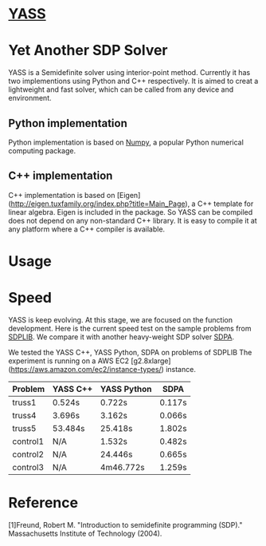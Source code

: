 # [YASS](http://lxc-xx.github.io/YASS/)
# Yet Another SDP Solver
YASS is a Semidefinite solver using interior-point method. Currently it has two implementions using Python and C++ respectively. It is aimed to creat a lightweight and fast solver, which can be called from any device and environment.

## Python implementation
Python implementation is based on [Numpy](http://www.numpy.org), a popular Python numerical computing package. 

## C++ implementation
C++ implementation is based on [Eigen] (http://eigen.tuxfamily.org/index.php?title=Main_Page), a C++ template for linear algebra. Eigen is included in the package. So YASS can be compiled does not depend on any non-standard C++ library. It is easy to compile it at any platform where a C++ compiler is available.
# Usage

# Speed
YASS is keep evolving. At this stage, we are focused on the function development. Here is the current speed test on the sample problems from [SDPLIB](http://euler.nmt.edu/~brian/sdplib/sdplib.html). We compare it with another heavy-weight SDP solver [SDPA](http://sdpa.sourceforge.net).

We tested the YASS C++, YASS Python, SDPA on problems of SDPLIB The experiment is running on a AWS EC2 [g2.8xlarge] (https://aws.amazon.com/ec2/instance-types/) instance.

| Problem  | YASS C++ | YASS Python | SDPA   |
|----------|----------|-------------|--------|
| truss1   | 0.524s   | 0.722s      | 0.117s |
| truss4   | 3.696s   | 3.162s      | 0.066s |
| truss5   | 53.484s  | 25.418s     | 1.802s |
| control1 | N/A      | 1.532s      | 0.482s |
| control2 | N/A      | 24.446s     | 0.665s |
| control3 | N/A      | 4m46.772s   | 1.259s |







# Reference

[1]Freund, Robert M. "Introduction to semidefinite programming (SDP)." Massachusetts Institute of Technology (2004).
